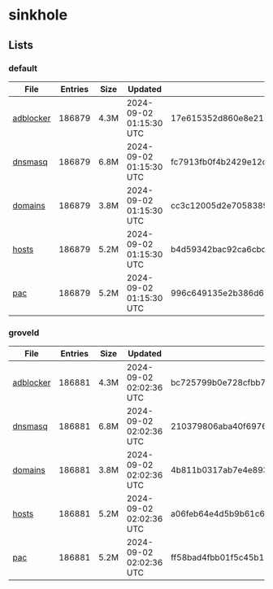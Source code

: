# sinkhole

## Lists

### default

|File|Entries|Size|Updated|Hash|
|-|-|-|-|-|
|[adblocker](https://raw.githubusercontent.com/groveld/sinkhole/lists/default/adblocker.txt)|186879|4.3M|2024-09-02 01:15:30 UTC|17e615352d860e8e211a5e890b95345c6703ec6c5125e60902fa83d4faa576bb|
|[dnsmasq](https://raw.githubusercontent.com/groveld/sinkhole/lists/default/dnsmasq.txt)|186879|6.8M|2024-09-02 01:15:30 UTC|fc7913fb0f4b2429e12cd878702e6404cf7ef979fad106aeff38e37fb1e52b9c|
|[domains](https://raw.githubusercontent.com/groveld/sinkhole/lists/default/domains.txt)|186879|3.8M|2024-09-02 01:15:30 UTC|cc3c12005d2e70583897bcae326bdf04c9d21bf16465d4a938b4024751685d9a|
|[hosts](https://raw.githubusercontent.com/groveld/sinkhole/lists/default/hosts.txt)|186879|5.2M|2024-09-02 01:15:30 UTC|b4d59342bac92ca6cbcc2407fb0d30bae46af95a17097efd53eb8e42a39f9078|
|[pac](https://raw.githubusercontent.com/groveld/sinkhole/lists/default/pac.txt)|186879|5.2M|2024-09-02 01:15:30 UTC|996c649135e2b386d6081a5b7dfc383d4965403b321109f3f8804f0fbb3faaab|

### groveld

|File|Entries|Size|Updated|Hash|
|-|-|-|-|-|
|[adblocker](https://raw.githubusercontent.com/groveld/sinkhole/lists/groveld/adblocker.txt)|186881|4.3M|2024-09-02 02:02:36 UTC|bc725799b0e728cfbb78ee27f52435dec06b6decce2ccf22980808d50979f629|
|[dnsmasq](https://raw.githubusercontent.com/groveld/sinkhole/lists/groveld/dnsmasq.txt)|186881|6.8M|2024-09-02 02:02:36 UTC|210379806aba40f697676a8b1d68e47cf3a3e436cc63be754cd0b5644a6fd8bf|
|[domains](https://raw.githubusercontent.com/groveld/sinkhole/lists/groveld/domains.txt)|186881|3.8M|2024-09-02 02:02:36 UTC|4b811b0317ab7e4e893bb2051fac7885ba32b5802a99239f0dc06f5dc86c57b2|
|[hosts](https://raw.githubusercontent.com/groveld/sinkhole/lists/groveld/hosts.txt)|186881|5.2M|2024-09-02 02:02:36 UTC|a06feb64e4d5b9b61c6c6053f8e62f0e33a7ed0cdaffeb6626687d4e802e2383|
|[pac](https://raw.githubusercontent.com/groveld/sinkhole/lists/groveld/pac.txt)|186881|5.2M|2024-09-02 02:02:36 UTC|ff58bad4fbb01f5c45b1ee08eaf66b4889643a3c57df67f291c89091917d8385|

